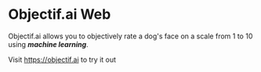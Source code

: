 # Objectif.ai Web

Objectif.ai allows you to objectively rate a dog's face on a scale from 1 to 10 using ***machine learning***.

Visit https://objectif.ai to try it out
